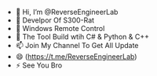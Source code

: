 - 👋 Hi, I’m @ReverseEngineerLab
- 👀 Develpor Of S300-Rat
- 🌱 Windows Remote Control
- 💞️ The Tool Build wtih C# & Python & C++
- 📫 Join My Channel To Get All Update
- 😄 (https://t.me/ReverseEngineerLab)
- ⚡ See You Bro

<!---
S300-Rat/S300-Rat is a ✨ special ✨ repository because its `README.md` (this file) appears on your GitHub profile.
You can click the Preview link to take a look at your changes.
--->
